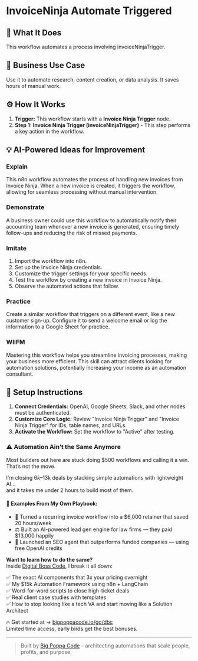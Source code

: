 # InvoiceNinja Automate Triggered

## 🚀 What It Does
This workflow automates a process involving invoiceNinjaTrigger.

## 💼 Business Use Case
Use it to automate research, content creation, or data analysis. It saves hours of manual work.

## ⚙️ How It Works
1.  **Trigger:** This workflow starts with a **Invoice Ninja Trigger** node.
2. **Step 1: Invoice Ninja Trigger (invoiceNinjaTrigger)** - This step performs a key action in the workflow.

## 💡 AI-Powered Ideas for Improvement
### Explain
This n8n workflow automates the process of handling new invoices from Invoice Ninja. When a new invoice is created, it triggers the workflow, allowing for seamless processing without manual intervention.

### Demonstrate
A business owner could use this workflow to automatically notify their accounting team whenever a new invoice is generated, ensuring timely follow-ups and reducing the risk of missed payments.

### Imitate
1. Import the workflow into n8n.
2. Set up the Invoice Ninja credentials.
3. Customize the trigger settings for your specific needs.
4. Test the workflow by creating a new invoice in Invoice Ninja.
5. Observe the automated actions that follow.

### Practice
Create a similar workflow that triggers on a different event, like a new customer sign-up. Configure it to send a welcome email or log the information to a Google Sheet for practice.

### WIIFM
Mastering this workflow helps you streamline invoicing processes, making your business more efficient. This skill can attract clients looking for automation solutions, potentially increasing your income as an automation consultant.

## 🔧 Setup Instructions
1. **Connect Credentials:** OpenAI, Google Sheets, Slack, and other nodes must be authenticated.
2. **Customize Core Logic:** Review "Invoice Ninja Trigger" and "Invoice Ninja Trigger" for IDs, table names, and URLs.
3. **Activate the Workflow:** Set the workflow to "Active" after testing.

### ⚠️ Automation Ain’t the Same Anymore

Most builders out here are stuck doing $500 workflows and calling it a win.  
That’s not the move.  

I'm closing $6k–$13k deals by stacking simple automations with lightweight AI...  
and it takes me under 2 hours to build most of them.

#### 🧠 Examples From My Own Playbook:
- 🔁 Turned a recurring invoice workflow into a $6,000 retainer that saved 20 hours/week  
- ⚖️ Built an AI-powered lead gen engine for law firms — they paid $13,000 happily  
- 🚀 Launched an SEO agent that outperforms funded companies — using free OpenAI credits  

**Want to learn how to do the same?**  
Inside [Digital Boss Code](https://bigpoppacode.io/go/dbc), I break it all down:

✅ The exact AI components that 3x your pricing overnight  
✅ My $15k Automation Framework using n8n + LangChain  
✅ Word-for-word scripts to close high-ticket deals  
✅ Real client case studies with templates  
✅ How to stop looking like a tech VA and start moving like a Solution Architect  

🔥 Get started at → [bigpoppacode.io/go/dbc](https://bigpoppacode.io/go/dbc)  
Limited time access, early birds get the best bonuses.

---
> Built by [Big Poppa Code](https://bigpoppacode.io) – architecting automations that scale people, profits, and purpose.
